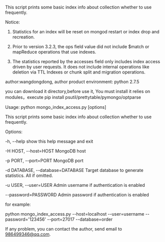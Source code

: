 This script prints some basic index info about collection whether to use frequently.

Notice:
1. Statistics for an index will be reset on mongod restart or index drop and recreation.

2. Prior to version 3.2.3, the ops field value did not include $match or mapReduce operations that use indexes.

3. The statistics reported by the accesses field only includes index access driven by user requests. It does not include internal operations like deletion via TTL Indexes or chunk split and migration operations.

author:wangdongdong, author product environment: python 2.7.5

you can download it directory,before use it, You must install it relies on modules，execute pip install psutil/prettytable/pymongo/optparse

Usage: python mongo_index_access.py [options]

This script prints some basic index info about collection whether to use
frequently.

Options:

  -h, --help            show this help message and exit
  
  -H HOST, --host=HOST  MongoDB host
  
  -p PORT, --port=PORT  MongoDB port
  
  -d DATABASE, --database=DATABASE
                        Target database to generate statistics. All if
                        omitted.
                        
  -u USER, --user=USER  Admin username if authentication is enabled
  
  --password=PASSWORD   Admin password if authentication is enabled
  
for example:

python mongo_index_access.py --host=localhost --user=username --password='123456' --port=27017 --database=order

If any problem, you can contact the author, send email to 986499346@qq.com.
